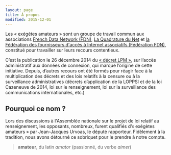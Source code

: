 ```yaml
---
layout: page
title: À propos
modified: 2015-12-01
---
```


Les « exégètes amateurs » sont un groupe de travail commun aux
associations [French Data Network (FDN)][fdn], [La Quadrature du Net][lqdn] et
[la Fédération des fournisseurs d'accès à Internet associatifs (Fédération FDN)][ffdn],
constitué pour travailler sur leurs recours contentieux.

[fdn]: https://www.fdn.fr
[ffdn]: https://www.ffdn.org
[lqdn]: https://www.laquadrature.net/


C’est la publication le 26 décembre 2014 du
[« décret LPM »][decretLPM], sur l’accès administratif aux données de
connexion, qui marque l’origine de cette initiative. Depuis, d’autres
recours ont été formés pour réagir face à la multiplication des
décrets et des lois relatifs à la censure ou à la surveillance
administratives (décrets d’application de la LOPPSI et de la loi
Cazeneuve de 2014, loi sur le renseignement, loi sur la surveillance
des communications internationales, etc.)

[decretLPM]: http://www.legifrance.gouv.fr/affichTexte.do?cidTexte=JORFTEXT000029958091&dateTexte=&categorieLien=id

## Pourquoi ce nom ?

Lors des discussions à l'Assemblée nationale sur le projet de loi
relatif au renseignement, les opposants, nombreux, furent qualifiés
d’« exégètes amateurs » par Jean-Jacques Urvoas, le député rapporteur.
Fidèlement à la tradition, nous avons détourné ce sobriquet pour le
prendre à notre compte.

 > **amateur**, du latin *amator* (passionné, du verbe *aimer*)
